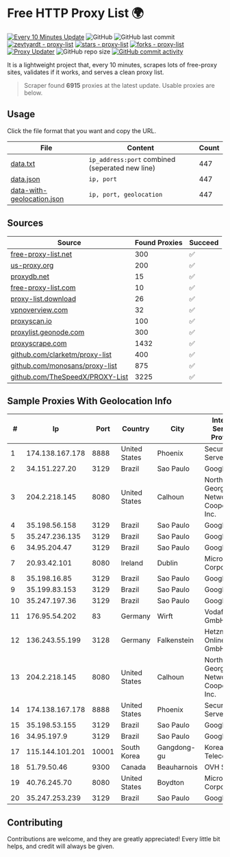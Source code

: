 
# Free HTTP Proxy List 🌍

[![Every 10 Minutes Update](https://github.com/mertguvencli/http-proxy-list/actions/workflows/main.yml/badge.svg?branch=main)](https://github.com/mertguvencli/http-proxy-list/actions/workflows/main.yml)
![GitHub](https://img.shields.io/github/license/mertguvencli/http-proxy-list)
![GitHub last commit](https://img.shields.io/github/last-commit/mertguvencli/http-proxy-list)
[![zevtyardt - proxy-list](https://img.shields.io/static/v1?label=zevtyardt&message=proxy-list&color=blue&logo=github)](https://github.com/zevtyardt/proxy-list "Go to GitHub repo")
[![stars - proxy-list](https://img.shields.io/github/stars/zevtyardt/proxy-list?style=social)](https://github.com/zevtyardt/proxy-list)
[![forks - proxy-list](https://img.shields.io/github/forks/zevtyardt/proxy-list?style=social)](https://github.com/zevtyardt/proxy-list)
[![Proxy Updater](https://github.com/zevtyardt/proxy-list/workflows/Proxy%20Updater/badge.svg)](https://github.com/zevtyardt/proxy-list/actions?query=workflow:"Proxy+Updater")
![GitHub repo size](https://img.shields.io/github/repo-size/zevtyardt/proxy-list)
[![GitHub commit activity](https://img.shields.io/github/commit-activity/m/zevtyardt/proxy-list?logo=commits)](https://github.com/zevtyardt/proxy-list/commits/main)

It is a lightweight project that, every 10 minutes, scrapes lots of free-proxy sites, validates if it works, and serves a clean proxy list.

> Scraper found **6915** proxies at the latest update. Usable proxies are below.

## Usage

Click the file format that you want and copy the URL.

|File|Content|Count|
|----|-------|-----|
|[data.txt](https://raw.githubusercontent.com/mertguvencli/http-proxy-list/main/proxy-list/data.txt)|`ip_address:port` combined (seperated new line)|447|
|[data.json](https://raw.githubusercontent.com/mertguvencli/http-proxy-list/main/proxy-list/data.json)|`ip, port`|447|
|[data-with-geolocation.json](https://raw.githubusercontent.com/mertguvencli/http-proxy-list/main/proxy-list/data-with-geolocation.json)|`ip, port, geolocation`|447|

## Sources

|Source|Found Proxies|Succeed|
|------|-------------|-------|
|[free-proxy-list.net](https://free-proxy-list.net)|300|✅|
|[us-proxy.org](https://www.us-proxy.org)|200|✅|
|[proxydb.net](http://proxydb.net)|15|✅|
|[free-proxy-list.com](https://free-proxy-list.com/?page=&port=&type%5B%5D=http&type%5B%5D=https&up_time=0&search=Search)|10|✅|
|[proxy-list.download](https://www.proxy-list.download/HTTP)|26|✅|
|[vpnoverview.com](https://vpnoverview.com/privacy/anonymous-browsing/free-proxy-servers)|32|✅|
|[proxyscan.io](https://www.proxyscan.io)|100|✅|
|[proxylist.geonode.com](https://proxylist.geonode.com/api/proxy-list?limit=300&page=1&sort_by=lastChecked&sort_type=desc&protocols=http,https)|300|✅|
|[proxyscrape.com](https://api.proxyscrape.com/v2/?request=displayproxies&protocol=http&timeout=10000&country=all&ssl=all&anonymity=all)|1432|✅|
|[github.com/clarketm/proxy-list](https://raw.githubusercontent.com/clarketm/proxy-list/master/proxy-list-raw.txt)|400|✅|
|[github.com/monosans/proxy-list](https://raw.githubusercontent.com/monosans/proxy-list/main/proxies/http.txt)|875|✅|
|[github.com/TheSpeedX/PROXY-List](https://raw.githubusercontent.com/TheSpeedX/PROXY-List/master/http.txt)|3225|✅|


## Sample Proxies With Geolocation Info

|#|Ip|Port|Country|City|Internet Service Provider|
|-|--|----|-------|----|-------------------------|
|1|174.138.167.178|8888|United States|Phoenix|Secured Servers LLC|
|2|34.151.227.20|3129|Brazil|Sao Paulo|Google LLC|
|3|204.2.218.145|8080|United States|Calhoun|North Georgia Network Cooperative, Inc.|
|4|35.198.56.158|3129|Brazil|Sao Paulo|Google LLC|
|5|35.247.236.135|3129|Brazil|Sao Paulo|Google LLC|
|6|34.95.204.47|3129|Brazil|Sao Paulo|Google LLC|
|7|20.93.42.101|8080|Ireland|Dublin|Microsoft Corporation|
|8|35.198.16.85|3129|Brazil|Sao Paulo|Google LLC|
|9|35.199.83.153|3129|Brazil|Sao Paulo|Google LLC|
|10|35.247.197.36|3129|Brazil|Sao Paulo|Google LLC|
|11|176.95.54.202|83|Germany|Wirft|Vodafone GmbH|
|12|136.243.55.199|3128|Germany|Falkenstein|Hetzner Online GmbH|
|13|204.2.218.145|8080|United States|Calhoun|North Georgia Network Cooperative, Inc.|
|14|174.138.167.178|8888|United States|Phoenix|Secured Servers LLC|
|15|35.198.53.155|3129|Brazil|Sao Paulo|Google LLC|
|16|34.95.197.9|3129|Brazil|Sao Paulo|Google LLC|
|17|115.144.101.201|10001|South Korea|Gangdong-gu|Korea Telecom|
|18|51.79.50.46|9300|Canada|Beauharnois|OVH SAS|
|19|40.76.245.70|8080|United States|Boydton|Microsoft Corporation|
|20|35.247.253.239|3129|Brazil|Sao Paulo|Google LLC|



## Contributing

Contributions are welcome, and they are greatly appreciated! Every
little bit helps, and credit will always be given.

